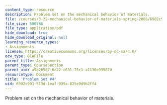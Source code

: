 ```yaml
---
content_type: resource
description: Problem set on the mechanical behavior of materials.
file: /courses/3-22-mechanical-behavior-of-materials-spring-2008/6902c901513d1eaf939a825e9d9b2ff4_ps4.pdf
file_size: 500786
file_type: application/pdf
hide_download: true
hide_download_original: null
learning_resource_types:
- Assignments
license: https://creativecommons.org/licenses/by-nc-sa/4.0/
ocw_type: OCWFile
parent_title: Assignments
parent_type: CourseSection
parent_uid: a9b26567-6c22-c631-75c1-a1130e999870
resourcetype: Document
title: 'Problem Set #4'
uid: 6902c901-513d-1eaf-939a-825e9d9b2ff4
---
```

Problem set on the mechanical behavior of materials.